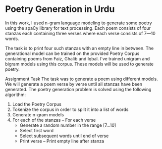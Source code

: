 # Poetry Generation in Urdu
In this work, I used n-gram language modeling to generate some poetry using the spaCy library for
text processing. Each poem consists of four stanzas each containing three
verses where each verse consists of 7—10 words. 

The task is to print four such stanzas with an empty line in between. The generational model can be trained
on the provided Poetry Corpus containing poems from Faiz, Ghalib and Iqbal. I've trained unigram and
bigram models using this corpus. These models will be used to generate poetry.

Assignment Task
The task was to generate a poem using different models. We will generate a poem verse by verse until all stanzas
have been generated. The poetry generation problem is solved using the following algorithm:


1. Load the Poetry Corpus
2. Tokenize the corpus in order to split it into a list of words
3. Generate n-gram models
4. For each of the stanzas
  – For each verse
    * Generate a random number in the range [7...10]
    * Select first word
    * Select subsequent words until end of verse
    * Print verse
  – Print empty line after stanza
